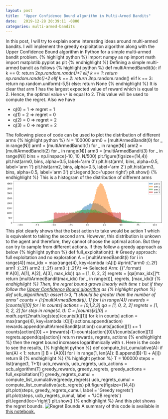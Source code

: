 ```yaml
---
layout: post
title:  "Upper Confidence Bound algorithm in Multi-Armed Bandits"
date:   2019-12-28 20:39:11 -0800
categories: multi-armed-bandits
---
```

In this post, I will try to explain some interesting ideas around multi-armed bandits. I will implement the greedy exploitation algorithm along with the Upper Confidence Bound algorithm in Python for a simple multi-armed bandit problem. 
{% highlight python %}
import numpy as np
import math 
import matplotlib.pyplot as plt
{% endhighlight %}
Defining a simple multi-armed bandit as follows
{% highlight python %}
def multiArmedBandit(k):
    if k == 0:
        return 2*np.random.randn()+1
    elif k == 1:
        return np.random.randn()+2
    elif k == 2:
        return 3*np.random.randn()
    elif k == 3:
        return np.random.uniform(-5,5)
    else:
        return None 
{% endhighlight %}
It is clear that arm 1 has the largest expected value of reward which is equal to 2. Hence, the optimal value `v*` is equal to 2. This value will be used to compute the regret. Also we have 
* q(0) = 1    =>  regret = 1 
* q(1) = 2    =>  regret = 0 
* q(2) = 0    =>  regret = 2 
* q(3) = 0    =>  regret = 2 

The following piece of code can be used to plot the distribution of different arms
{% highlight python %}
N = 100000 
arm0 = [multiArmedBandit(0) for _ in range(N)]
arm1 = [multiArmedBandit(1) for _ in range(N)]
arm2 = [multiArmedBandit(2) for _ in range(N)]
arm3 = [multiArmedBandit(3) for _ in range(N)]
bins = np.linspace(-10, 10, N/500)
plt.figure(figsize=(14,4))
plt.hist(arm0, bins, alpha=0.5, label='arm 0')
plt.hist(arm1, bins, alpha=0.5, label='arm 1')
plt.hist(arm2, bins, alpha=0.5, label='arm 2')
plt.hist(arm3, bins, alpha=0.5, label='arm 3')
plt.legend(loc='upper right')
plt.show()
{% endhighlight %}
This is a histogram of the distribution of different arms
![Arm distributions](arm_distributions.png)
This plot clearly shows that the best action to take would be action 1 which is equivalent to taking the second arm. However, this distribution is unkown to the 
agent and therefore, they cannot choose the optimal action. But they can try to sample from different actions. If they follow a greedy approach as below 
{% highlight python %}
def full_exploitation(t):
    # Greedy approach: full exploitation and no exploration 
    A = [multiArmedBandit(i) for i in range(4)]
    max_idx = max(range(4), key=lambda i:A[i])
    #print("arm0 :{:.2f}  arm1 :{:.2f}  arm2 :{:.2f}  arm3 :{:.2f}\t ==> Selected Arm: {}".format(\
    #    A[0], A[1], A[2], A[3], max_idx))
    qa = [1, 0, 2, 2]
    regrets = [qa[max_idx]]*t
    return [multiArmedBandit(max_idx) for _ in range(t)], regrets, [max_idx]*t
{% endhighlight %}
Then, the regret bound grows linearly with time `t` but if they follow the [Upper Confidence Bound algorithm](https://www.youtube.com/watch?v=eM6IBYVqXEA&t=3494s) as 
{% highlight python %}
def ucb_algorithm(t):
    assert t>3, "t should be greater than the number of arms"
    counts = {i:[multiArmedBandit(i), 1] for i in range(4)}
    rewards = [counts[i][0] for i in counts]
    actions = [0,1,2,3]
    qa = [1, 0, 2, 2]
    regrets = [1, 0, 2, 2]
    for step in range(4, t):
        C = [counts[k][0] + math.sqrt(2*math.log(step)/counts[k][1]) for k in counts]
        action = max(range(4), key=lambda i:C[i])
        actions.append(action) 
        rewards.append(multiArmedBandit(action))
        counts[action][1] += 1
        counts[action][0] += (rewards[-1]-counts[action][0])/(counts[action][1])
        regrets.append(qa[action])
    return rewards, regrets, actions
{% endhighlight %}
then the regret bound increases logarithmically with `t`. Here is the code to see the results,
{% highlight python %}
def compute_list_cumulative(A):
    if len(A) < 1: 
        return []
    B = [A[0]]
    for i in range(1, len(A)):
        B.append(B[-1] + A[i])
    return B
{% endhighlight %}
{% highlight python %}
T = 100000
steps = list(range(1, T+1))
ucb_rewards, ucb_regrets, ucb_actions = ucb_algorithm(T)
greedy_rewards, greedy_regrets, greedy_actions = full_exploitation(T)
greedy_regrets_cumul = compute_list_cumulative(greedy_regrets)
ucb_regrets_cumul = compute_list_cumulative(ucb_regrets)
plt.figure(figsize=(14,4))
plt.plot(steps, greedy_regrets_cumul, label = 'Greedy regrets')
plt.plot(steps, ucb_regrets_cumul, label = 'UCB regrets')
plt.legend(loc='right')
plt.show()
{% endhighlight %}
And this plot shows the regret bounds.
![Regret Bounds](regret_bounds.png)
A summary of this code is available in [this notebook.](https://github.com/kiskani/kiskani.github.io/blob/master/multi-armed-bandits/2019/12/29/multi-armed-bandit.ipynb)
